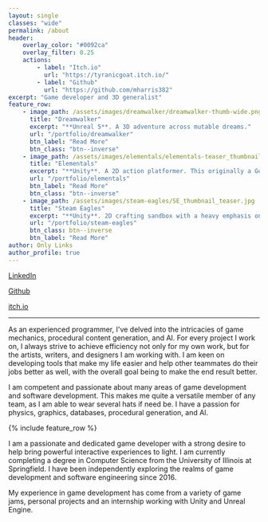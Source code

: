```yaml
--- 
layout: single
classes: "wide"
permalink: /about
header:
    overlay_color: "#0092ca"
    overlay_filter: 0.25
    actions:
        - label: "Itch.io"
          url: "https://tyranicgoat.itch.io/"
        - label: "Github"
          url: "https://github.com/mharris382"
excerpt: "Game developer and 3D generalist"
feature_row:
    - image_path: /assets/images/dreamwalker/dreamwalker-thumb-wide.png
      title: "Dreamwalker"
      excerpt: "**Unreal 5**. A 3D adventure across mutable dreams."
      url: "/portfolio/dreamwalker"
      btn_label: "Read More"
      btn_class: "btn--inverse"
    - image_path: /assets/images/elementals/elementals-teaser_thumbnail.png
      title: "Elementals"
      excerpt: "**Unity**. A 2D action platformer. This originally a Godot game jam project. Later it was reimplemented and extended in Unity."
      url: "/portfolio/elementals"
      btn_label: "Read More"
      btn_class: "btn--inverse"
    - image_path: /assets/images/steam-eagles/SE_thumbnail_teaser.jpg
      title: "Steam Eagles"
      excerpt: "**Unity**. 2D crafting sandbox with a heavy emphasis on freedom and creativity, combined with physics systems and gas simulations."
      url: "/portfolio/steam-eagles"
      btn_class: btn--inverse
      btn_label: "Read More"
author: Only Links
author_profile: true
---
```


<section class="page__share">
  <a href="https://www.linkedin.com/in/mharris382" class="btn btn--linkedin" target="_blank"><i class="fab fa-fw fa-linkedin" aria-hidden="true"></i><span> LinkedIn</span></a>

  <a href="https://www.linkedin.com/in/mharris382" class="btn btn--github" target="_blank"><i class="fab fa-fw fa-github" aria-hidden="true"></i><span> Github</span></a>

  <a href="https://tyranicgoat.itch.io/" class="btn btn--itchio" target="_blank"><i class="fab fa-fw fa-itch-io" aria-hidden="true"></i><span> itch.io</span></a>
</section>



---

As an experienced programmer, I've delved into the intricacies of game mechanics, procedural content generation, and AI. For every project I work on, I always strive to achieve efficiency not only for my own work, but for the artists, writers, and designers I am working with. I am keen on developing tools that make my life easier and help other teammates do their jobs better as well, with the overall goal being to make the end result better.

I am competent and passionate about many areas of game development and software development. This makes me quite a versatile member of any team, as I am able to wear several hats if need be. I have a passion for physics, graphics, databases, procedural generation, and AI.

{% include feature_row %}

I am a passionate and dedicated game developer with a strong desire to help bring powerful interactive experiences to light. I am currently completing a degree in Computer Science from the University of Illinois at Springfield. I have been independently exploring the realms of game development and software engineering since 2016. 

My experience in game development has come from a variety of game jams, personal projects and an internship working with Unity and Unreal Engine.
